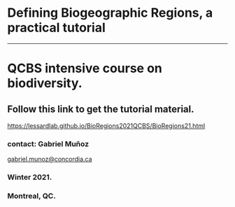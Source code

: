 # Defining Biogeographic Regions, a practical tutorial 
----
# QCBS intensive course on biodiversity. 





## Follow this link to get the tutorial material. 

https://lessardlab.github.io/BioRegions2021QCBS/BioRegions21.html




### contact: Gabriel Muñoz
gabriel.munoz@concordia.ca

### Winter 2021. 
### Montreal, QC. 
